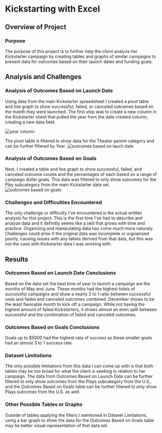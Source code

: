 # **Kickstarting with Excel**

## Overview of Project

### Purpose
The purpose of this project is to further help the client analyze her Kickstarter campaign by creating tables and 
graphs of similar campaigns to present data for outcomes based on their launch dates and funding goals.
## Analysis and Challenges
 
### Analysis of Outcomes Based on Launch Date
Using data from the main Kickstarter spreadsheet I created a pivot table and line graph to show successful, failed, or canceled
outcomes based on the month they were launched. The first step was to create a new column in the Kickstarter sheet that pulled the year 
from the date created column, creating a new data field. 

![year column](https://user-images.githubusercontent.com/10662651/159359546-b39d7c54-c226-4546-b5bc-e4446b916e9c.png)


The pivot table is filtered to show data for the Theater parent category and can be 
further filtered by Year. ![outcomes based on lauch date](https://user-images.githubusercontent.com/10662651/159349583-0520a179-fa88-42c8-8b62-0b0c61f16210.png)
### Analysis of Outcomes Based on Goals
Next, I created a table and line graph to show successful, failed, and canceled outcome counts and 
the percentages of each based on a range of campaign dollar goals. This data was filtered to only show outcomes for the Play 
subcategory from the main Kickstarter data set. ![outcomes based on goals](https://user-images.githubusercontent.com/10662651/159350180-348ecd57-fd0d-413c-852f-6e19a028fa7e.png)


### Challenges and Difficulties Encountered
The only challenge or difficulty I've encountered is the actual written analysis for this project. This is the first time I've had to describe and analyze
data and it definitly seems like a skill that grows with time and practice. Organizing and manipulating data has come much more naturaly. Challenges could 
arise if the original data was incomplete or orgnanized poorly, causing issues with any tables derived from that data, but this was not the case with Kickstarter
data I was working with.
## Results

### Outcomes Based on Launch Date Conclusions
Based on the data set the best time of year to launch a campaign are the months of May and June. These months had the highest totals of successful
campaigns and show a nearly 2 to 1 ratio between successful ones and failed and canceled outcomes combined. December shows to be the least favorable 
month to kick off a campaign. While not having the highest amount of failed Kickstarters, it shows almost an even split between successful and the 
combination of failed and canceled outcomes.

### Outcomes Based on Goals Conclusions
Goals up to $5000 had the highest rate of success as these smaller goals had an almost 3 to 1 success rate.

### Dataset Limitations
The only possible limitations from this data I can come up with is that both tables may be too broad for what the 
client is seeking in relation to her campaign. The data from Outcomes Based on Launch Date can be further filtered to only 
show outcomes from the Plays subcategory from the U.S., and the Outcomes Based on Goals table can be further filtered to only show 
Plays outcomes from the U.S. as well.

### Other Possible Tables or Graphs
Outside of tables applying the filters I mentioned in Dataset Limitations, using a bar graph to show the data for the Outcomes Based on Goals
table may be better visual representation of that data set.
